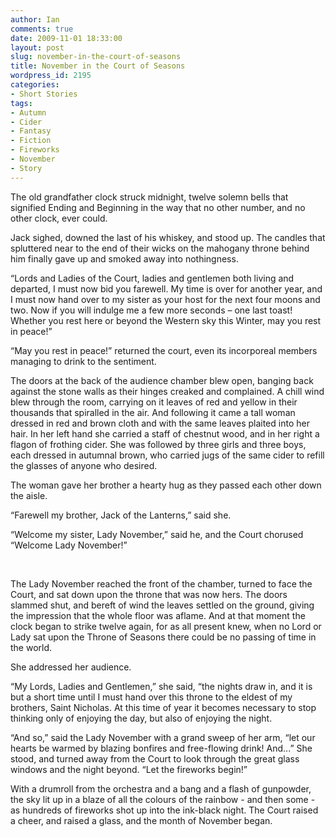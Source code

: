 ```yaml
---
author: Ian
comments: true
date: 2009-11-01 18:33:00
layout: post
slug: november-in-the-court-of-seasons
title: November in the Court of Seasons
wordpress_id: 2195
categories:
- Short Stories
tags:
- Autumn
- Cider
- Fantasy
- Fiction
- Fireworks
- November
- Story
---
```


<p>The old grandfather clock struck midnight, twelve solemn bells that signified Ending and Beginning in the way that no other number, and no other clock, ever could.</p>
<p>Jack sighed, downed the last of his whiskey, and stood up.  The candles that spluttered near to the end of their wicks on the mahogany throne behind him finally gave up and smoked away into nothingness.</p>
<p>“Lords and Ladies of the Court, ladies and gentlemen both living and departed, I must now bid you farewell.  My time is over for another year, and I must now hand over to my sister as your host for the next four moons and two.  Now if you will indulge me a few more seconds – one last toast!  Whether you rest here or beyond the Western sky this Winter, may you rest in peace!”</p>
<p>“May you rest in peace!” returned the court, even its incorporeal members managing to drink to the sentiment.</p>
<p>The doors at the back of the audience chamber blew open, banging back against the stone walls as their hinges creaked and complained.  A chill wind blew through the room, carrying on it leaves of red and yellow in their thousands that spiralled in the air.  And following it came a tall woman dressed in red and brown cloth and with the same leaves plaited into her hair.  In her left hand she carried a staff of chestnut wood, and in her right a flagon of frothing cider.  She was followed by three girls and three boys, each dressed in autumnal brown, who carried jugs of the same cider to refill the glasses of anyone who desired.</p>
<p>The woman gave her brother a hearty hug as they passed each other down the aisle.</p>
<p>“Farewell my brother, Jack of the Lanterns,” said she.</p>
<p>“Welcome my sister, Lady November,” said he, and the Court chorused “Welcome Lady November!”</p>
<br />
<p>The Lady November reached the front of the chamber, turned to face the Court, and sat down upon the throne that was now hers.  The doors slammed shut, and bereft of wind the leaves settled on the ground, giving the impression that the whole floor was aflame.  And at that moment the clock began to strike twelve again, for as all present knew, when no Lord or Lady sat upon the Throne of Seasons there could be no passing of time in the world.</p>
<p>She addressed her audience.</p>
<p>“My Lords, Ladies and Gentlemen,” she said, “the nights draw in, and it is but a short time until I must hand over this throne to the eldest of my brothers, Saint Nicholas.  At this time of year it becomes necessary to stop thinking only of enjoying the day, but also of enjoying the night.</p>
<p>“And so,” said the Lady November with a grand sweep of her arm, “let our hearts be warmed by blazing bonfires and free-flowing drink!  And...”  She stood, and turned away from the Court to look through the great glass windows and the night beyond.  “Let the fireworks begin!”</p>
<p>With a drumroll from the orchestra and a bang and a flash of gunpowder, the sky lit up in a blaze of all the colours of the rainbow - and then some - as hundreds of fireworks shot up into the ink-black night.  The Court raised a cheer, and raised a glass, and the month of November began.</p>
